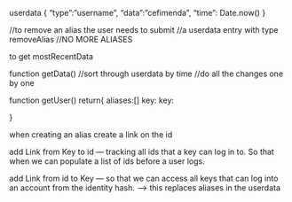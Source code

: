 userdata
 	{
	“type”:”username”,
	“data”:”cefimenda”,
	“time”: Date.now()
}

//to remove an alias the user needs to submit //a userdata entry with type removeAlias 
//NO MORE ALIASES

to get mostRecentData

function getData()
	//sort through userdata by time
	//do all the changes one by one



function getUser()
	return{
	aliases:[]
	key:
	key:
	
}

when creating an alias create a link on the id 

add Link from Key to id — tracking all ids that a key can log in to. So that when we can populate a list of ids before a user logs.

add Link from id to Key — so that we can access all keys that can log into an account from the identity hash. —> this replaces aliases in the userdata

